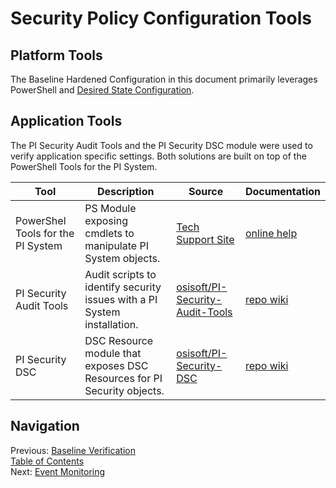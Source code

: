 # Security Policy Configuration Tools

## Platform Tools
The Baseline Hardened Configuration in this document primarily leverages PowerShell and [Desired State Configuration](https://docs.microsoft.com/en-us/powershell/dsc/overview).

## Application Tools
The PI Security Audit Tools and the PI Security DSC module were used to verify application specific settings. Both solutions are built on top of the PowerShell Tools for the PI System.

| Tool | Description | Source | Documentation |
| --- | --- | --- | --- |
| PowerShel Tools for the PI System | PS Module exposing cmdlets to manipulate PI System objects. | [Tech Support Site](https://techsupport.osisoft.com/Products/PI-Server/PI-System-Management-Tools/Overview) | [online help](https://techsupport.osisoft.com/Documentation/PI-Powershell/title.html) | 
| PI Security Audit Tools | Audit scripts to identify security issues with a PI System installation. | [osisoft/PI-Security-Audit-Tools](https://github.com/osisoft/PI-Security-Audit-Tools) | [repo wiki](https://github.com/osisoft/PI-Security-Audit-Tools/wiki) |
| PI Security DSC | DSC Resource module that exposes DSC Resources for PI Security objects. | [osisoft/PI-Security-DSC](https://github.com/osisoft/PI-Security-DSC/) | [repo wiki](https://github.com/osisoft/PI-Security-DSC/wiki) |

## Navigation
Previous: [Baseline Verification](Baseline%20Verification.md)  
[Table of Contents](Table%20of%20Contents.md)  
Next: [Event Monitoring](Event%20Monitoring.md)